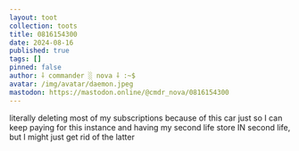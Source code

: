 ```yaml
---
layout: toot
collection: toots
title: 0816154300
date: 2024-08-16
published: true
tags: []
pinned: false
author: ⸸ commander ░ nova ⸸ :~$
avatar: /img/avatar/daemon.jpeg
mastodon: https://mastodon.online/@cmdr_nova/0816154300
---
```


literally deleting most of my subscriptions because of this car just so I can keep paying for this instance and having my second life store IN second life, but I might just get rid of the latter
